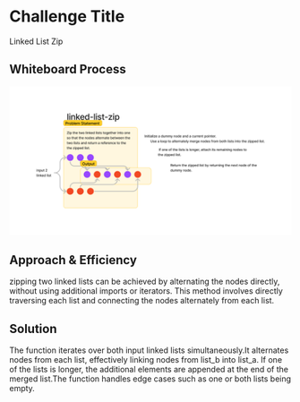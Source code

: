 # Challenge Title
Linked List Zip

## Whiteboard Process
![White board](linked_list_zip.png)

## Approach & Efficiency
zipping two linked lists can be achieved by alternating the nodes directly, without using additional imports or iterators. This method involves directly traversing each list and connecting the nodes alternately from each list. 

## Solution

The function iterates over both input linked lists simultaneously.It alternates nodes from each list, effectively linking nodes from list_b into list_a.
If one of the lists is longer, the additional elements are appended at the end of the merged list.The function handles edge cases such as one or both lists being empty.